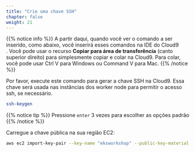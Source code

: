 ```yaml
---
title: "Crie uma chave SSH"
chapter: false
weight: 21
---
```


{{% notice info %}}
A partir daqui, quando você ver o comando a ser inserido, como abaixo, você inserirá esses comandos na IDE do Cloud9 . Você pode usar o recurso **Copiar para área de transferência**  (canto superior direito) para simplesmente copiar e colar na Cloud9. Para colar, você pode usar Ctrl V para Windows ou Command V para Mac.
{{% /notice %}}

Por favor, execute este comando para gerar a chave SSH na Cloud9. Essa chave será usada nas instâncias dos worker node para permitir o acesso ssh, se necessário.

```bash
ssh-keygen
```

{{% notice tip %}}
Pressione `enter` 3 vezes para escolher as opções padrão
{{% /notice %}}

Carregue a chave pública na sua região EC2:

```bash
aws ec2 import-key-pair --key-name "eksworkshop" --public-key-material file://~/.ssh/id_rsa.pub
```